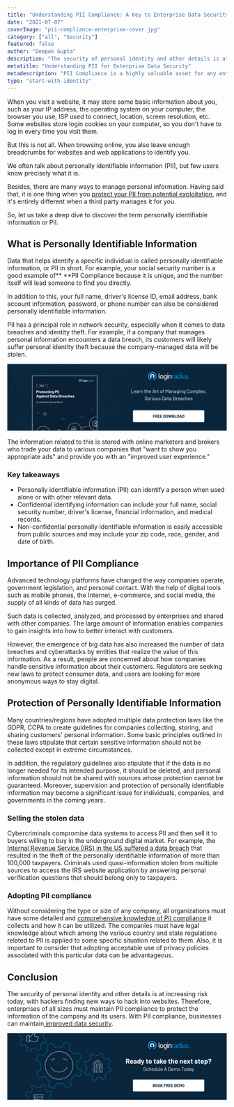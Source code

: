 ```yaml
---
title: "Understanding PII Compliance: A Key to Enterprise Data Security"
date: "2021-07-07"
coverImage: "pii-compliance-enterprise-cover.jpg"
category: ["all", "Security"]
featured: false
author: "Deepak Gupta"
description: "The security of personal identity and other details is at increasing risk today, with hackers finding new ways to hack into websites. Therefore, enterprises of all sizes must maintain PII compliance to protect the information of the company and its users."
metatitle: "Understanding PII for Enterprise Data Security"
metadescription: "PII Compliance is a highly valuable asset for any enterprise that needs to be protected. Read to understand the need for PII compliance in today’s advanced world."
type: "start-with-identity"
---
```


When you visit a website, it may store some basic information about you, such as your IP address, the operating system on your computer, the browser you use, ISP used to connect, location, screen resolution, etc. Some websites store login cookies on your computer, so you don't have to log in every time you visit them.

But this is not all. When browsing online, you also leave enough breadcrumbs for websites and web applications to identify you.

We often talk about personally identifiable information (PII), but few users know precisely what it is.

Besides, there are many ways to manage personal information. Having said that, it is one thing when you [protect your PII from potential exploitation](https://www.loginradius.com/blog/start-with-identity/consumer-data-privacy-security/), and it's entirely different when a third party manages it for you.

So, let us take a deep dive to discover the term personally identifiable information or PII.

## What is Personally Identifiable Information

Data that helps identify a specific individual is called personally identifiable information, or PII in short. For example, your social security number is a good example of\*\* \*\*PII Compliance because it is unique, and the number itself will lead someone to find you directly.

In addition to this, your full name, driver's license ID, email address, bank account information, password, or phone number can also be considered personally identifiable information.

PII has a principal role in network security, especially when it comes to data breaches and identity theft. For example, if a company that manages personal information encounters a data breach, its customers will likely suffer personal identity theft because the company-managed data will be stolen.

[![RP-Protecting-PII-Against-Data-Breaches](RP-Protecting-PII-Against-Data-Breaches.png)](https://www.loginradius.com/resource/pii-data-breach-report/)

The information related to this is stored with online marketers and brokers who trade your data to various companies that "want to show you appropriate ads" and provide you with an "improved user experience."

### Key takeaways

- Personally identifiable information (PII) can identify a person when used alone or with other relevant data.
- Confidential identifying information can include your full name, social security number, driver's license, financial information, and medical records.
- Non-confidential personally identifiable information is easily accessible from public sources and may include your zip code, race, gender, and date of birth.

## Importance of PII Compliance

Advanced technology platforms have changed the way companies operate, government legislation, and personal contact. With the help of digital tools such as mobile phones, the Internet, e-commerce, and social media, the supply of all kinds of data has surged.

Such data is collected, analyzed, and processed by enterprises and shared with other companies. The large amount of information enables companies to gain insights into how to better interact with customers.

However, the emergence of big data has also increased the number of data breaches and cyberattacks by entities that realize the value of this information. As a result, people are concerned about how companies handle sensitive information about their customers. Regulators are seeking new laws to protect consumer data, and users are looking for more anonymous ways to stay digital.

## Protection of Personally Identifiable Information

Many countries/regions have adopted multiple data protection laws like the GDPR, CCPA to create guidelines for companies collecting, storing, and sharing customers' personal information. Some basic principles outlined in these laws stipulate that certain sensitive information should not be collected except in extreme circumstances.

In addition, the regulatory guidelines also stipulate that if the data is no longer needed for its intended purpose, it should be deleted, and personal information should not be shared with sources whose protection cannot be guaranteed. Moreover, supervision and protection of personally identifiable information may become a significant issue for individuals, companies, and governments in the coming years.

### Selling the stolen data

Cybercriminals compromise data systems to access PII and then sell it to buyers willing to buy in the underground digital market. For example, the [Internal Revenue Service (IRS) in the US suffered a data breach](https://www.usatoday.com/story/tech/2015/05/26/irs-breach-100000-accounts-get-transcript/27980049/) that resulted in the theft of the personally identifiable information of more than 100,000 taxpayers. Criminals used quasi-information stolen from multiple sources to access the IRS website application by answering personal verification questions that should belong only to taxpayers.

### Adopting PII compliance

Without considering the type or size of any company, all organizations must have some detailed and [comprehensive knowledge of PII compliance](https://www.loginradius.com/blog/start-with-identity/privacy-compliance/) it collects and how it can be utilized. The companies must have legal knowledge about which among the various country and state regulations related to PII is applied to some specific situation related to them. Also, it is important to consider that adopting acceptable use of privacy policies associated with this particular data can be advantageous.

## Conclusion

The security of personal identity and other details is at increasing risk today, with hackers finding new ways to hack into websites. Therefore, enterprises of all sizes must maintain PII compliance to protect the information of the company and its users. With PII compliance, businesses can maintain[ improved data security](https://www.loginradius.com/blog/start-with-identity/data-security-best-practices/).

[![book-a-demo-loginradius](../assets/book-a-demo-loginradius.png)](https://www.loginradius.com/book-a-demo/)
